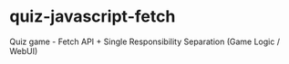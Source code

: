 # quiz-javascript-fetch

Quiz game - Fetch API + Single Responsibility Separation (Game Logic / WebUI)
